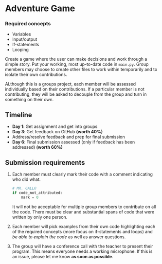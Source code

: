 # Adventure Game

### Required concepts
- Variables
- Input/output
- If-statements
- Looping

Create a game where the user can make decisions and work through a simple story. Put your working, most up-to-date code in `main.py`. Group members may choose to create other files to work within temporarily and to isolate their own contributions.

ALthough this is a groups project, each member will be assessed individually based on their contributions. If a particular member is not contributing, they will be asked to decouple from the group and turn in something on their own.


## Timeline
- **Day 1**: Get assignment and get into groups
- **Day 3**: Get feedback on GitHub **(worth 40%)**
- Address/resolve feedback and prep for final submission
- **Day 6**: Final submission assessed (only if feedback has been addressed) **(worth 60%)**


## Submission requirements
1. Each member must clearly mark their code with a comment indicating who did what.

    ```python
    # MR. GALLO
    if code_not_attributed:
        mark = 0
    ```
    It will not be acceptable for multiple group members to contribute on all the code. There must be clear and substantial spans of code that were written by only one person.

2. Each member will pick examples from their own code highlighting each of the required concepts (more focus on if-statements and loops) and *be able to explain the code* as well as answer questions.
3. The group will have a conference call with the teacher to present their program. This means everyone needs a working microphone. If this is an issue, please let me know **as soon as possible**.
